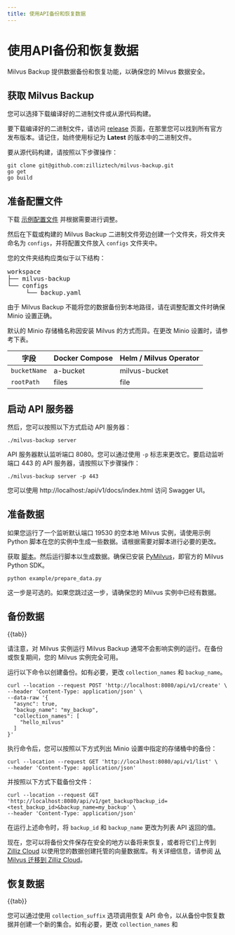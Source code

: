 ```yaml
---
title: 使用API备份和恢复数据
---
```


# 使用API备份和恢复数据

Milvus Backup 提供数据备份和恢复功能，以确保您的 Milvus 数据安全。

## 获取 Milvus Backup

您可以选择下载编译好的二进制文件或从源代码构建。

要下载编译好的二进制文件，请访问 [release](https://github.com/zilliztech/milvus-backup/releases) 页面，在那里您可以找到所有官方发布版本。请记住，始终使用标记为 **Latest** 的版本中的二进制文件。

要从源代码构建，请按照以下步骤操作：

```shell
git clone git@github.com:zilliztech/milvus-backup.git
go get
go build
```

## 准备配置文件

下载 [示例配置文件](https://raw.githubusercontent.com/zilliztech/milvus-backup/master/configs/backup.yaml) 并根据需要进行调整。

然后在下载或构建的 Milvus Backup 二进制文件旁边创建一个文件夹，将文件夹命名为 `configs`，并将配置文件放入 `configs` 文件夹中。

您的文件夹结构应类似于以下结构：

<pre>
workspace
├── milvus-backup
└── configs
     └── backup.yaml
</pre>

由于 Milvus Backup 不能将您的数据备份到本地路径，请在调整配置文件时确保 Minio 设置正确。

<div class="alert note">

默认的 Minio 存储桶名称因安装 Milvus 的方式而异。在更改 Minio 设置时，请参考下表。

| 字段           | Docker Compose | Helm / Milvus Operator |
| --------------- | -------------- | ---------------------- |
| `bucketName`    | a-bucket       | milvus-bucket          |
| `rootPath`      | files          | file                   |

</div>

## 启动 API 服务器

然后，您可以按照以下方式启动 API 服务器：

```shell
./milvus-backup server
```

API 服务器默认监听端口 8080。您可以通过使用 `-p` 标志来更改它。要启动监听端口 443 的 API 服务器，请按照以下步骤操作：

```shell
./milvus-backup server -p 443
```

您可以使用 http://localhost:<port>/api/v1/docs/index.html 访问 Swagger UI。

## 准备数据

如果您运行了一个监听默认端口 19530 的空本地 Milvus 实例，请使用示例 Python 脚本在您的实例中生成一些数据。请根据需要对脚本进行必要的更改。

获取 [脚本](https://raw.githubusercontent.com/zilliztech/milvus-backup/main/example/prepare_data.py)。然后运行脚本以生成数据。确保已安装 [PyMilvus](https://pypi.org/project/pymilvus/)，即官方的 Milvus Python SDK。

```shell
python example/prepare_data.py
```

这一步是可选的。如果您跳过这一步，请确保您的 Milvus 实例中已经有数据。

## 备份数据

{{tab}}

请注意，对 Milvus 实例运行 Milvus Backup 通常不会影响实例的运行。在备份或恢复期间，您的 Milvus 实例完全可用。

运行以下命令以创建备份。如有必要，更改 `collection_names` 和 `backup_name`。

```shell
curl --location --request POST 'http://localhost:8080/api/v1/create' \
--header 'Content-Type: application/json' \
--data-raw '{
  "async": true,
  "backup_name": "my_backup",
  "collection_names": [
    "hello_milvus"
  ]
}'
```

执行命令后，您可以按照以下方式列出 Minio 设置中指定的存储桶中的备份：

```shell
curl --location --request GET 'http://localhost:8080/api/v1/list' \
--header 'Content-Type: application/json'
```

并按照以下方式下载备份文件：

```shell
curl --location --request GET 'http://localhost:8080/api/v1/get_backup?backup_id=<test_backup_id>&backup_name=my_backup' \
--header 'Content-Type: application/json'
```

在运行上述命令时，将 `backup_id` 和 `backup_name` 更改为列表 API 返回的值。

现在，您可以将备份文件保存在安全的地方以备将来恢复，或者将它们上传到 [Zilliz Cloud](https://cloud.zilliz.com) 以使用您的数据创建托管的向量数据库。有关详细信息，请参阅 [从 Milvus 迁移到 Zilliz Cloud](https://zilliz.com/doc/migrate_from_milvus-2x)。

## 恢复数据

{{tab}}

您可以通过使用 `collection_suffix` 选项调用恢复 API 命令，以从备份中恢复数据并创建一个新的集合。如有必要，更改 `collection_names` 和